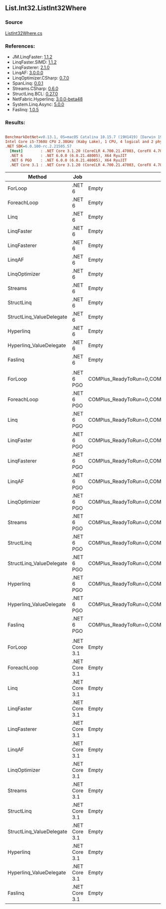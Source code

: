 ﻿## List.Int32.ListInt32Where

### Source
[ListInt32Where.cs](../LinqBenchmarks/List/Int32/ListInt32Where.cs)

### References:
- JM.LinqFaster: [1.1.2](https://www.nuget.org/packages/JM.LinqFaster/1.1.2)
- LinqFaster.SIMD: [1.1.2](https://www.nuget.org/packages/LinqFaster.SIMD/1.0.3)
- LinqFasterer: [2.1.0](https://www.nuget.org/packages/LinqFasterer/2.1.0)
- LinqAF: [3.0.0.0](https://www.nuget.org/packages/LinqAF/3.0.0.0)
- LinqOptimizer.CSharp: [0.7.0](https://www.nuget.org/packages/LinqOptimizer.CSharp/0.7.0)
- SpanLinq: [0.0.1](https://www.nuget.org/packages/SpanLinq/0.0.1)
- Streams.CSharp: [0.6.0](https://www.nuget.org/packages/Streams.CSharp/0.6.0)
- StructLinq.BCL: [0.27.0](https://www.nuget.org/packages/StructLinq/0.27.0)
- NetFabric.Hyperlinq: [3.0.0-beta48](https://www.nuget.org/packages/NetFabric.Hyperlinq/3.0.0-beta48)
- System.Linq.Async: [5.0.0](https://www.nuget.org/packages/System.Linq.Async/5.0.0)
- Faslinq: [1.0.5](https://www.nuget.org/packages/Faslinq/1.0.5)

### Results:
``` ini

BenchmarkDotNet=v0.13.1, OS=macOS Catalina 10.15.7 (19H1419) [Darwin 19.6.0]
Intel Core i5-7360U CPU 2.30GHz (Kaby Lake), 1 CPU, 4 logical and 2 physical cores
.NET SDK=6.0.100-rc.2.21505.57
  [Host]        : .NET Core 3.1.20 (CoreCLR 4.700.21.47003, CoreFX 4.700.21.47101), X64 RyuJIT
  .NET 6        : .NET 6.0.0 (6.0.21.48005), X64 RyuJIT
  .NET 6 PGO    : .NET 6.0.0 (6.0.21.48005), X64 RyuJIT
  .NET Core 3.1 : .NET Core 3.1.20 (CoreCLR 4.700.21.47003, CoreFX 4.700.21.47101), X64 RyuJIT


```
|                   Method |           Job |                                                   EnvironmentVariables |       Runtime | Count |        Mean |     Error |    StdDev |      Median |         Ratio | RatioSD |  Gen 0 | Allocated |
|------------------------- |-------------- |----------------------------------------------------------------------- |-------------- |------ |------------:|----------:|----------:|------------:|--------------:|--------:|-------:|----------:|
|                  ForLoop |        .NET 6 |                                                                  Empty |      .NET 6.0 |   100 |    78.01 ns |  0.353 ns |  0.313 ns |    77.96 ns |      baseline |         |      - |         - |
|              ForeachLoop |        .NET 6 |                                                                  Empty |      .NET 6.0 |   100 |   174.53 ns |  0.600 ns |  0.561 ns |   174.53 ns |  2.24x slower |   0.01x |      - |         - |
|                     Linq |        .NET 6 |                                                                  Empty |      .NET 6.0 |   100 |   689.33 ns |  3.340 ns |  2.961 ns |   688.94 ns |  8.84x slower |   0.06x | 0.0343 |      72 B |
|               LinqFaster |        .NET 6 |                                                                  Empty |      .NET 6.0 |   100 |   440.13 ns |  3.770 ns |  3.526 ns |   438.81 ns |  5.64x slower |   0.04x | 0.3095 |     648 B |
|             LinqFasterer |        .NET 6 |                                                                  Empty |      .NET 6.0 |   100 |   651.17 ns |  3.304 ns |  3.090 ns |   649.74 ns |  8.35x slower |   0.04x | 0.3328 |     696 B |
|                   LinqAF |        .NET 6 |                                                                  Empty |      .NET 6.0 |   100 |   947.78 ns |  2.322 ns |  2.058 ns |   948.00 ns | 12.15x slower |   0.07x |      - |         - |
|            LinqOptimizer |        .NET 6 |                                                                  Empty |      .NET 6.0 |   100 | 2,693.32 ns | 24.288 ns | 21.531 ns | 2,689.06 ns | 34.53x slower |   0.30x | 4.1656 |   8,722 B |
|                  Streams |        .NET 6 |                                                                  Empty |      .NET 6.0 |   100 | 1,706.18 ns |  8.378 ns |  7.837 ns | 1,705.43 ns | 21.88x slower |   0.12x | 0.2899 |     608 B |
|               StructLinq |        .NET 6 |                                                                  Empty |      .NET 6.0 |   100 |   352.36 ns |  6.792 ns |  6.670 ns |   353.59 ns |  4.53x slower |   0.09x | 0.0153 |      32 B |
| StructLinq_ValueDelegate |        .NET 6 |                                                                  Empty |      .NET 6.0 |   100 |   184.24 ns |  1.810 ns |  1.604 ns |   184.53 ns |  2.36x slower |   0.02x |      - |         - |
|                Hyperlinq |        .NET 6 |                                                                  Empty |      .NET 6.0 |   100 |   303.17 ns |  5.820 ns |  5.444 ns |   304.26 ns |  3.89x slower |   0.08x |      - |         - |
|  Hyperlinq_ValueDelegate |        .NET 6 |                                                                  Empty |      .NET 6.0 |   100 |   223.56 ns |  0.545 ns |  0.510 ns |   223.46 ns |  2.87x slower |   0.01x |      - |         - |
|                  Faslinq |        .NET 6 |                                                                  Empty |      .NET 6.0 |   100 |   500.94 ns |  3.223 ns |  2.691 ns |   500.02 ns |  6.42x slower |   0.04x | 0.3090 |     648 B |
|                          |               |                                                                        |               |       |             |           |           |             |               |         |        |           |
|                  ForLoop |    .NET 6 PGO | COMPlus_ReadyToRun=0,COMPlus_TC_QuickJitForLoops=1,COMPlus_TieredPGO=1 |      .NET 6.0 |   100 |    93.63 ns |  0.530 ns |  0.496 ns |    93.43 ns |      baseline |         |      - |         - |
|              ForeachLoop |    .NET 6 PGO | COMPlus_ReadyToRun=0,COMPlus_TC_QuickJitForLoops=1,COMPlus_TieredPGO=1 |      .NET 6.0 |   100 |   125.99 ns |  0.636 ns |  0.595 ns |   125.85 ns |  1.35x slower |   0.01x |      - |         - |
|                     Linq |    .NET 6 PGO | COMPlus_ReadyToRun=0,COMPlus_TC_QuickJitForLoops=1,COMPlus_TieredPGO=1 |      .NET 6.0 |   100 |   653.54 ns |  5.159 ns |  4.573 ns |   653.53 ns |  6.98x slower |   0.06x | 0.0343 |      72 B |
|               LinqFaster |    .NET 6 PGO | COMPlus_ReadyToRun=0,COMPlus_TC_QuickJitForLoops=1,COMPlus_TieredPGO=1 |      .NET 6.0 |   100 |   465.12 ns |  3.008 ns |  2.667 ns |   464.53 ns |  4.97x slower |   0.05x | 0.3095 |     648 B |
|             LinqFasterer |    .NET 6 PGO | COMPlus_ReadyToRun=0,COMPlus_TC_QuickJitForLoops=1,COMPlus_TieredPGO=1 |      .NET 6.0 |   100 |   418.15 ns |  2.327 ns |  2.176 ns |   417.59 ns |  4.47x slower |   0.02x | 0.3328 |     696 B |
|                   LinqAF |    .NET 6 PGO | COMPlus_ReadyToRun=0,COMPlus_TC_QuickJitForLoops=1,COMPlus_TieredPGO=1 |      .NET 6.0 |   100 |   445.34 ns |  5.870 ns |  5.490 ns |   445.97 ns |  4.76x slower |   0.06x |      - |         - |
|            LinqOptimizer |    .NET 6 PGO | COMPlus_ReadyToRun=0,COMPlus_TC_QuickJitForLoops=1,COMPlus_TieredPGO=1 |      .NET 6.0 |   100 | 2,583.44 ns | 29.134 ns | 25.827 ns | 2,585.30 ns | 27.59x slower |   0.33x | 4.1656 |   8,722 B |
|                  Streams |    .NET 6 PGO | COMPlus_ReadyToRun=0,COMPlus_TC_QuickJitForLoops=1,COMPlus_TieredPGO=1 |      .NET 6.0 |   100 | 1,155.41 ns |  9.417 ns |  8.348 ns | 1,151.29 ns | 12.34x slower |   0.09x | 0.2899 |     608 B |
|               StructLinq |    .NET 6 PGO | COMPlus_ReadyToRun=0,COMPlus_TC_QuickJitForLoops=1,COMPlus_TieredPGO=1 |      .NET 6.0 |   100 |   368.20 ns |  7.244 ns |  8.897 ns |   366.57 ns |  3.93x slower |   0.12x | 0.0153 |      32 B |
| StructLinq_ValueDelegate |    .NET 6 PGO | COMPlus_ReadyToRun=0,COMPlus_TC_QuickJitForLoops=1,COMPlus_TieredPGO=1 |      .NET 6.0 |   100 |   181.55 ns |  0.584 ns |  0.517 ns |   181.60 ns |  1.94x slower |   0.01x |      - |         - |
|                Hyperlinq |    .NET 6 PGO | COMPlus_ReadyToRun=0,COMPlus_TC_QuickJitForLoops=1,COMPlus_TieredPGO=1 |      .NET 6.0 |   100 |   348.75 ns |  6.672 ns |  7.139 ns |   348.20 ns |  3.73x slower |   0.08x |      - |         - |
|  Hyperlinq_ValueDelegate |    .NET 6 PGO | COMPlus_ReadyToRun=0,COMPlus_TC_QuickJitForLoops=1,COMPlus_TieredPGO=1 |      .NET 6.0 |   100 |   225.12 ns |  0.603 ns |  0.534 ns |   224.98 ns |  2.40x slower |   0.01x |      - |         - |
|                  Faslinq |    .NET 6 PGO | COMPlus_ReadyToRun=0,COMPlus_TC_QuickJitForLoops=1,COMPlus_TieredPGO=1 |      .NET 6.0 |   100 |   464.46 ns |  2.116 ns |  1.876 ns |   463.46 ns |  4.96x slower |   0.03x | 0.3095 |     648 B |
|                          |               |                                                                        |               |       |             |           |           |             |               |         |        |           |
|                  ForLoop | .NET Core 3.1 |                                                                  Empty | .NET Core 3.1 |   100 |   105.90 ns |  0.692 ns |  0.614 ns |   105.82 ns |      baseline |         |      - |         - |
|              ForeachLoop | .NET Core 3.1 |                                                                  Empty | .NET Core 3.1 |   100 |   249.63 ns |  0.557 ns |  0.435 ns |   249.47 ns |  2.36x slower |   0.01x |      - |         - |
|                     Linq | .NET Core 3.1 |                                                                  Empty | .NET Core 3.1 |   100 |   858.49 ns |  3.139 ns |  2.783 ns |   859.04 ns |  8.11x slower |   0.06x | 0.0343 |      72 B |
|               LinqFaster | .NET Core 3.1 |                                                                  Empty | .NET Core 3.1 |   100 |   588.76 ns |  8.082 ns |  7.559 ns |   585.56 ns |  5.56x slower |   0.08x | 0.3090 |     648 B |
|             LinqFasterer | .NET Core 3.1 |                                                                  Empty | .NET Core 3.1 |   100 |   726.09 ns |  6.549 ns |  6.126 ns |   725.22 ns |  6.85x slower |   0.09x | 0.3328 |     696 B |
|                   LinqAF | .NET Core 3.1 |                                                                  Empty | .NET Core 3.1 |   100 | 1,060.79 ns | 20.902 ns | 33.752 ns | 1,044.93 ns | 10.18x slower |   0.31x |      - |         - |
|            LinqOptimizer | .NET Core 3.1 |                                                                  Empty | .NET Core 3.1 |   100 | 2,804.44 ns | 22.599 ns | 20.034 ns | 2,799.91 ns | 26.48x slower |   0.25x | 4.1809 |   8,754 B |
|                  Streams | .NET Core 3.1 |                                                                  Empty | .NET Core 3.1 |   100 | 1,974.93 ns |  8.403 ns |  7.449 ns | 1,972.34 ns | 18.65x slower |   0.14x | 0.2899 |     608 B |
|               StructLinq | .NET Core 3.1 |                                                                  Empty | .NET Core 3.1 |   100 |   426.31 ns |  1.733 ns |  1.536 ns |   426.31 ns |  4.03x slower |   0.03x | 0.0153 |      32 B |
| StructLinq_ValueDelegate | .NET Core 3.1 |                                                                  Empty | .NET Core 3.1 |   100 |   193.52 ns |  2.649 ns |  2.478 ns |   193.07 ns |  1.83x slower |   0.03x |      - |         - |
|                Hyperlinq | .NET Core 3.1 |                                                                  Empty | .NET Core 3.1 |   100 |   430.92 ns |  2.889 ns |  2.561 ns |   431.40 ns |  4.07x slower |   0.03x |      - |         - |
|  Hyperlinq_ValueDelegate | .NET Core 3.1 |                                                                  Empty | .NET Core 3.1 |   100 |   232.33 ns |  0.515 ns |  0.457 ns |   232.21 ns |  2.19x slower |   0.01x |      - |         - |
|                  Faslinq | .NET Core 3.1 |                                                                  Empty | .NET Core 3.1 |   100 |   638.19 ns |  4.648 ns |  3.881 ns |   636.85 ns |  6.03x slower |   0.03x | 0.3090 |     648 B |
